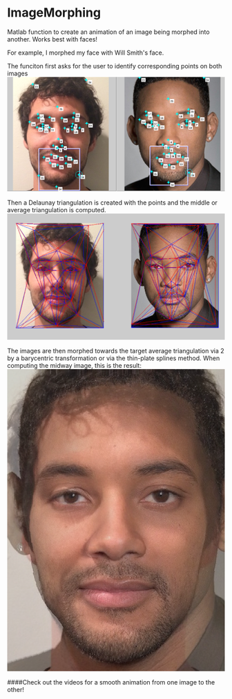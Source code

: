 ImageMorphing
=============

Matlab function to create an animation of an image being morphed into another. Works best with faces!

For example, I morphed my face with Will Smith's face.

The funciton first asks for the user to identify corresponding points on both images
![Point Correspondences](screenshots/points.png)

Then a Delaunay triangulation is created with the points and the middle or average triangulation is computed. 
![Triangulation](screenshots/triangulation.png)

The images are then morphed towards the target average triangulation via 2 by a barycentric transformation or via the thin-plate splines method. When computing the midway image, this is the result:
![Final](screenshots/final.png)

####Check out the videos for a smooth animation from one image to the other!


